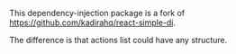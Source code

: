 This dependency-injection package is a fork of https://github.com/kadirahq/react-simple-di.

The difference is that actions list could have any structure.